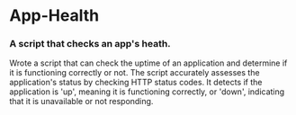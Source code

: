 # App-Health
<h3> A script that checks an app's heath.</h3>
Wrote a script that can check the uptime of an application and determine if it is functioning correctly or not. The script accurately assesses the application's status by checking HTTP status codes. It detects if the application is 'up', meaning it is functioning correctly, or 'down', indicating that it is unavailable or not responding.
